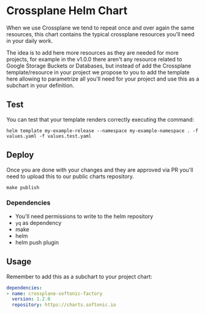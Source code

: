 # Crossplane Helm Chart
When we use Crossplane we tend to repeat once and over again the same resources, this chart contains the typical crossplane
resources you'll need in your daily work.

The idea is to add here more resources as they are needed for more projects, for example in the v1.0.0 there aren't any
resource related to Google Storage Buckets or Databases, but instead of add the Crossplane template/resource in your
project we propose to you to add the template here allowing to parametrize all you'll need for your project and use 
this as a subchart in your definition.

## Test

You can test that your template renders correctly executing the command:

```shell
helm template my-example-release --namespace my-example-namespace . -f values.yaml -f values.test.yaml
```

## Deploy

Once you are done with your changes and they are approved via PR you'll need to upload this to our public charts repository.

```shell
make publish
```

### Dependencies
- You'll need permissions to write to the helm repository
- `yq` as dependency
- make
- helm
- helm push plugin

## Usage

Remember to add this as a subchart to your project chart:

```yaml
dependencies:
- name: crossplane-softonic-factory
  version: 1.2.0
  repository: https://charts.softonic.io
```
